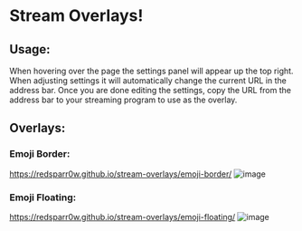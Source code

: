 # Stream Overlays!

## Usage:
When hovering over the page the settings panel will appear up the top right.
When adjusting settings it will automatically change the current URL in the address bar.
Once you are done editing the settings, copy the URL from the address bar to your streaming program to use as the overlay.

## Overlays:

### Emoji Border:
https://redsparr0w.github.io/stream-overlays/emoji-border/
![image](https://user-images.githubusercontent.com/7288322/156908293-347ee573-06ca-47e9-add9-1be17411d122.png)

### Emoji Floating:
https://redsparr0w.github.io/stream-overlays/emoji-floating/
![image](https://user-images.githubusercontent.com/7288322/156908312-7e7cf5e0-b3bd-4b2f-bec0-866908d75503.png)
